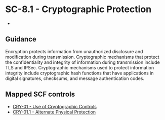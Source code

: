 # SC-8.1 - Cryptographic Protection
- 
## Guidance
Encryption protects information from unauthorized disclosure and modification during transmission. Cryptographic mechanisms that protect the confidentiality and integrity of information during transmission include TLS and IPSec. Cryptographic mechanisms used to protect information integrity include cryptographic hash functions that have applications in digital signatures, checksums, and message authentication codes.
## Mapped SCF controls
- [CRY-01 - Use of Cryptographic Controls](../scf/cry-01-useofcryptographiccontrols.md)
- [CRY-01.1 - Alternate Physical Protection](../scf/cry-011-alternatephysicalprotection.md)
